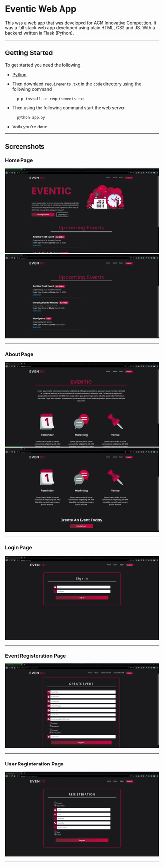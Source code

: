 # Eventic Web App
This was a web app that was developed for ACM Innovative Competition. It was a full stack web app developed using plain HTML, CSS and JS. With a backend written in Flask (Python). 
___
## Getting Started
To get started you need the following.
- [Python](https://www.python.org)
- Then downlaod `requirements.txt` in the `code` directory using the following command
        
        pip install -r requirements.txt
- Then using the following command start the web server.

        python app.py
- Voila you're done.
___
## Screenshots
### Home Page
![Home Page](Screenshots/Home%20Page%201.png)
![Home Page](Screenshots/Home%20Page%202.png)
___
### About Page
![About Page](Screenshots/About%20Page%201.png)
![About Page](Screenshots/About%20Page%202.png)
___
### Login Page
![Login Page](Screenshots/Login%20Page.png)
___
### Event Registeration Page
![Hom Page](Screenshots/Event%20Registeration%20Page.png)
___
### User Registeration Page
![Hom Page](Screenshots/User%20Registeration%20Page.png)
___